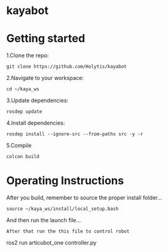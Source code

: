 # kayabot 
# Getting started
1.Clone the repo:
```
git clone https://github.com/Holytis/kayabot
```
2.Navigate to your workspace:
```
cd ~/kaya_ws
```
3.Update dependencies:
```
rosdep update
```
4.Install dependencies:
```
rosdep install --ignore-src --from-paths src -y -r
```
5.Compile
```
colcon build
```
# Operating Instructions
After you build, remember to source the proper install folder...
```
source ~/kaya_ws/install/local_setup.bash
```
And then run the launch file...
```
After that run the this file to control robot
```
ros2 run articubot_one controller.py 
```
